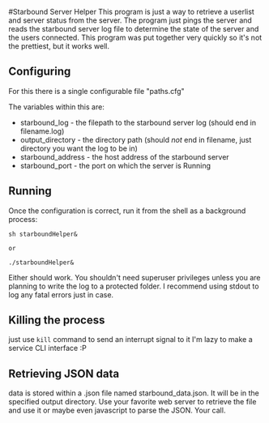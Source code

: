 #Starbound Server Helper
This program is just a way to retrieve a userlist and server status from the server.
The program just pings the server and reads the starbound server log file to determine
the state of the server and the users connected. This program was put together very quickly
so it's not the prettiest, but it works well.

## Configuring
For this there is a single configurable file "paths.cfg"

The variables within this are:

* starbound_log - the filepath to the starbound server log (should end in filename.log)
* output_directory - the directory path (should _not_ end in filename, just directory you want the log to be in)
* starbound_address - the host address of the starbound server
* starbound_port - the port on which the server is Running

## Running
Once the configuration is correct, run it from the shell as a background process:
```
sh starboundHelper&

or

./starboundHelper&
```

Either should work. You shouldn't need superuser privileges unless you are planning to write
the log to a protected folder. I recommend using stdout to log any fatal errors just in case.

## Killing the process

just use `kill` command to send an interrupt signal to it
I'm lazy to make a service CLI interface :P

## Retrieving JSON data

data is stored within a .json file named starbound_data.json. It will be in the specified output directory. Use your favorite web server to retrieve the file and use it or maybe even javascript to parse the JSON. Your call.
